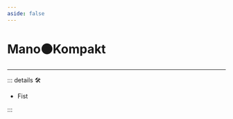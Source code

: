 ```yaml
---
aside: false
---
```

# Mano🟠Kompakt

---

<!-- =================================================== -->
<!-- =================================================== -->
<!-- =================================================== -->
<!-- =================================================== -->
<!-- =================================================== -->
::: details 🛠

- Fist

:::
